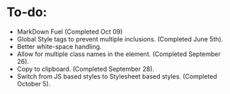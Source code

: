To-do:
======

* MarkDown Fuel (Completed Oct 09)
* Global Style tags to prevent multiple inclusions. (Completed June 5th).
* Better white-space handling.
* Allow for multiple class names in the element. (Completed September 26).
* Copy to clipboard. (Completed September 28).
* Switch from JS based styles to Stylesheet based styles. (Completed October 5).
